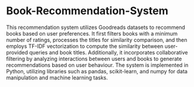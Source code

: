 # Book-Recommendation-System
This recommendation system utilizes Goodreads datasets to recommend books based on user preferences. It first filters books with a minimum number of ratings, processes the titles for similarity comparison, and then employs TF-IDF vectorization to compute the similarity between user-provided queries and book titles. Additionally, it incorporates collaborative filtering by analyzing interactions between users and books to generate recommendations based on user behaviour. The system is implemented in Python, utilizing libraries such as pandas, scikit-learn, and numpy for data manipulation and machine learning tasks.
